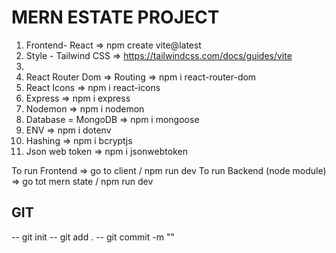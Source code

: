 # MERN ESTATE PROJECT
1. Frontend- React => npm create vite@latest
2. Style - Tailwind CSS => https://tailwindcss.com/docs/guides/vite
3. 
4. React Router Dom => Routing => npm i react-router-dom
5. React Icons => npm i react-icons
6. Express => npm i express
7. Nodemon => npm i nodemon
8. Database = MongoDB => npm i mongoose
8. ENV => npm i dotenv
10. Hashing => npm i bcryptjs
11. Json web token => npm i jsonwebtoken

To run Frontend => go to client / npm run dev
To run Backend (node module) => go tot mern state / npm run dev


## GIT 
-- git init 
-- git add .
-- git commit -m ""